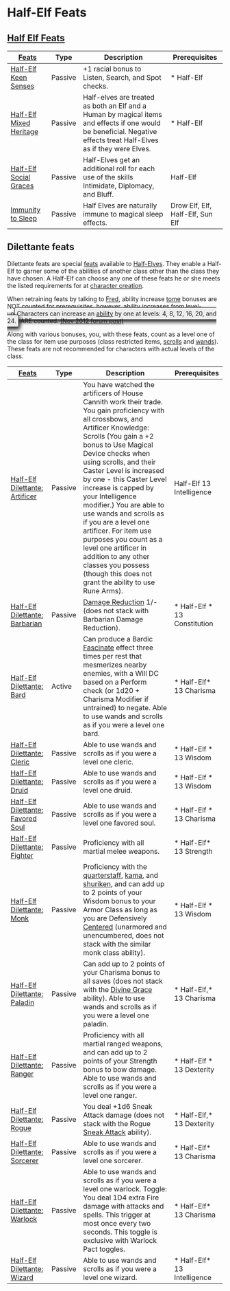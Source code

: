 # Half-Elf Feats

## [Half Elf Feats](http://ddowiki.com/page/Category:Half-Elf_feats)

| [ ][existingFeat] [Feats][result]| Type | Description | Prerequisites |
|----------------------------------------|--------|----|----|
| [Half-Elf Keen Senses](http://ddowiki.com/edit/Half-Elf_Keen_Senses?redlink=1 "Half-Elf Keen Senses (page does not exist)") | Passive | +1 racial bonus to Listen, Search, and Spot checks. |*   Half-Elf |
| [Half-Elf Mixed Heritage](http://ddowiki.com/edit/Half-Elf_Mixed_Heritage?redlink=1 "Half-Elf Mixed Heritage (page does not exist)") | Passive | Half-elves are treated as both an Elf and a Human by magical items and effects if one would be beneficial. Negative effects treat Half-Elves as if they were Elves. |*   Half-Elf|
| [Half-Elf Social Graces](http://ddowiki.com/edit/Half-Elf_Social_Graces?redlink=1 "Half-Elf Social Graces (page does not exist)") | Passive | Half-Elves get an additional roll for each use of the skills Intimidate, Diplomacy, and Bluff. |  Half-Elf |
| [Immunity to Sleep](http://ddowiki.com/page/Immunity_to_Sleep "Immunity to Sleep") | Passive | Half Elves are naturally immune to magical sleep effects. | Drow Elf, Elf, Half-Elf, Sun Elf |

[existingFeat]: - "c:verify-rows=#feat:verifyNonDilettante()"
[_matchStrategy_]: - "c:matchStrategy=KeyMatch"
[result]: - "?=#feat"

## Dilettante feats

Dilettante feats are special [feats](http://ddowiki.com/page/Feat "Feat") available to [Half-Elves](http://ddowiki.com/page/Half-Elves "Half-Elves"). They enable a Half-Elf to garner some of the abilities of another class other than the class they have chosen. A Half-Elf can choose any one of these feats he or she meets the listed requirements for at [character creation](http://ddowiki.com/page/Character_creation "Character creation").

When retraining feats by talking to [Fred](http://ddowiki.com/page/Fred "Fred"), ability increase [tome](http://ddowiki.com/page/Tome "Tome") bonuses are NOT counted for prerequisites, however, ability increases from <span class="has_tooltip" style="cursor: pointer; border-bottom: 1px dashed #999999;">[level-up](http://ddowiki.com/page/Ability "Ability")<span class="tooltip" style="z-index: 10000; border: 1px solid #333333; background-color: #EEEEEE; border-radius: 3px; box-shadow: 3px 5px 10px; top: 14px; left: -125px; text-align: center; padding: 5px; width: 250px; max-width: 450px; cursor: text; margin: 0px;" data-skip="true">Characters can increase an [ability](http://ddowiki.com/page/Ability "Ability") by one at levels: 4, 8, 12, 16, 20, and 24.</span></span> ARE counted. [(Nov 2012 forum post)](http://forums.ddo.com/showthread.php?t=399599)

Along with various bonuses, you, with these feats, count as a level one of the class for item use purposes (class restricted items, [scrolls](http://ddowiki.com/page/Scroll "Scroll") and [wands](http://ddowiki.com/page/Wand "Wand")). These feats are not recommended for characters with actual levels of the class.

| [ ][existingDilettanteFeat] [Feats][result]| Type | Description | Prerequisites |
|---|---|----|---|
| [Half-Elf Dilettante: Artificer](http://ddowiki.com/edit/Half-Elf_Dilettante:_Artificer?redlink=1 "Half-Elf Dilettante: Artificer (page does not exist)") | Passive | You have watched the artificers of House Cannith work their trade. You gain proficiency with all crossbows, and Artificer Knowledge: Scrolls (You gain a +2 bonus to Use Magical Device checks when using scrolls, and their Caster Level is increased by one - this Caster Level increase is capped by your Intelligence modifier.) You are able to use wands and scrolls as if you are a level one artificer. For item use purposes you count as a level one artificer in addition to any other classes you possess (though this does not grant the ability to use Rune Arms). | Half-Elf 13 Intelligence |
| [Half-Elf Dilettante: Barbarian](http://ddowiki.com/page/Half-Elf_Dilettante:_Barbarian "Half-Elf Dilettante: Barbarian") | Passive | [Damage Reduction](http://ddowiki.com/page/Damage_Reduction "Damage Reduction") 1/- (does not stack with Barbarian Damage Reduction). |*   Half-Elf *   13 Constitution |
| [Half-Elf Dilettante: Bard](http://ddowiki.com/page/Half-Elf_Dilettante:_Bard "Half-Elf Dilettante: Bard") | Active | Can produce a Bardic [Fascinate](http://ddowiki.com/page/Fascinate "Fascinate") effect three times per rest that mesmerizes nearby enemies, with a Will DC based on a Perform check (or 1d20 + Charisma Modifier if untrained) to negate. Able to use wands and scrolls as if you were a level one bard. |*   Half-Elf*   13 Charisma |
| [Half-Elf Dilettante: Cleric](http://ddowiki.com/pagepage/Half-Elf_Dilettante:_Cleric "Half-Elf Dilettante: Cleric") | Passive | Able to use wands and scrolls as if you were a level one cleric. |*   Half-Elf *   13 Wisdom |
| [Half-Elf Dilettante: Druid](http://ddowiki.com/page/Half-Elf_Dilettante:_Druid?redlink=1 "Half-Elf Dilettante: Druid (page does not exist)") | Passive | Able to use wands and scrolls as if you were a level one druid. |*   Half-Elf *   13 Wisdom |
| [Half-Elf Dilettante: Favored Soul](http://ddowiki.com/page/Half-Elf_Dilettante:_Favored_Soul "Half-Elf Dilettante: Favored Soul") | Passive | Able to use wands and scrolls as if you were a level one favored soul. |*   Half-Elf *   13 Charisma |
| [Half-Elf Dilettante: Fighter](http://ddowiki.com/page/Half-Elf_Dilettante:_Fighter "Half-Elf Dilettante: Fighter") | Passive | Proficiency with all martial melee weapons. |*   Half-Elf*   13 Strength |
| [Half-Elf Dilettante: Monk](http://ddowiki.com/page/Half-Elf_Dilettante:_Monk "Half-Elf Dilettante: Monk") | Passive | Proficiency with the [quarterstaff](http://ddowiki.com/page/Quarterstaff "Quarterstaff"), [kama](http://ddowiki.com/page/Kama "Kama"), and [shuriken](http://ddowiki.com/page/Shuriken "Shuriken"), and can add up to 2 points of your Wisdom bonus to your Armor Class as long as you are Defensively [Centered](http://ddowiki.com/page/Centered "Centered") (unarmored and unencumbered, does not stack with the similar monk class ability). |*   Half-Elf *   13 Wisdom |
| [Half-Elf Dilettante: Paladin](http://ddowiki.com/page/Half-Elf_Dilettante:_Paladin "Half-Elf Dilettante: Paladin") | Passive | Can add up to 2 points of your Charisma bonus to all saves (does not stack with the [Divine Grace](http://ddowiki.com/page/Divine_Grace "Divine Grace") ability). Able to use wands and scrolls as if you were a level one paladin. |*   Half-Elf,*   13 Charisma |
| [Half-Elf Dilettante: Ranger](http://ddowiki.com/page/Half-Elf_Dilettante:_Ranger "Half-Elf Dilettante: Ranger") | Passive | Proficiency with all martial ranged weapons, and can add up to 2 points of your Strength bonus to bow damage. Able to use wands and scrolls as if you were a level one ranger. |*   Half-Elf *   13 Dexterity |
| [Half-Elf Dilettante: Rogue](http://ddowiki.com/page/Half-Elf_Dilettante:_Rogue "Half-Elf Dilettante: Rogue") | Passive | You deal +1d6 Sneak Attack damage (does not stack with the Rogue [Sneak Attack](http://ddowiki.com/page/Sneak_Attack "Sneak Attack") ability). |*   Half-Elf,*   13 Dexterity |
| [Half-Elf Dilettante: Sorcerer](http://ddowiki.com/page/Half-Elf_Dilettante:_Sorcerer "Half-Elf Dilettante: Sorcerer") | Passive | Able to use wands and scrolls as if you were a level one sorcerer. |*   Half-Elf*   13 Charisma |
| [Half-Elf Dilettante: Warlock](http://ddowiki.com/page/Half-Elf_Dilettante:_Warlock "Half-Elf Dilettante: Warlock") | Passive | Able to use wands and scrolls as if you were a level one warlock. Toggle: You deal 1D4 extra Fire damage with attacks and spells. This trigger at most once every two seconds. This toggle is exclusive with Warlock Pact toggles. |*   Half-Elf*   13 Charisma |
| [Half-Elf Dilettante: Wizard](http://ddowiki.com/page/Half-Elf_Dilettante:_Wizard "Half-Elf Dilettante: Wizard") | Passive | Able to use wands and scrolls as if you were a level one wizard. |*   Half-Elf*   13 Intelligence |

[existingDilettanteFeat]: - "c:verify-rows=#feat:verifyDilettante()"
[_matchStrategy_]: - "c:matchStrategy=KeyMatch"
[result]: - "?=#feat"
